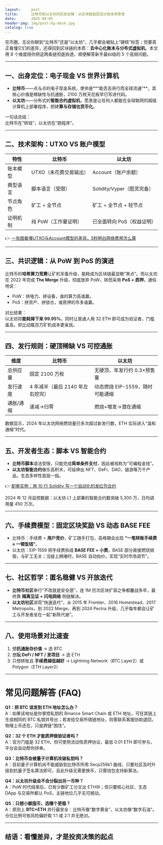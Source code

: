 ```yaml
---
layout:     post
title:      比特币和以太坊的区别全解：从区块链底层设计到未来愿景
date:       2025-09-05
header-img: img/post-bg-desk.jpg
catalog: true
---
```


在币圈，无论你聊到“比特币”还是“以太坊”，几乎都会被贴上“硬核”标签；但要真正看懂它们的差异，还得回到区块链的本质：**去中心化账本与分布式虚拟机**。本文用 8 个维度陪你把这两条链彻底拆透，顺便解答新手最纠结的 5 个高频问题。

---

## 一、出身定位：电子现金 VS 世界计算机

- **比特币**——点与点的电子现金系统，使命是**“能否去央行而全球流通”**，其核心价值是稀缺性与抗通胀，2100 万枚天花板早已写进代码。  
- **以太坊**——分布式的**智能合约虚拟机**，愿景是让任何人都能在全球联网的超级计算机上部署程序，把**计算与存储也货币化**。

一句话总结：  
比特币在“转钱”，以太坊在“跑程序”。

---

## 二、技术架构：UTXO VS 账户模型

| 特性            | 比特币                     | 以太坊                    |
|---------------|--------------------------|-------------------------|
| 账本模型         | UTXO（未花费交易输出）          | Account（账户余额）          |
| 典型语言         | 脚本语言（受限）                | Solidity/Vyper（图灵完备）   |
| 节点角色         | 矿工 + 全节点                | 矿工 + 全节点 + 轻节点        |
| 证明机制         | 纯 PoW（工作量证明）            | 已全面转向 PoS（权益证明）    |

👉 [一张图看懂U​TXO与Account模型的差异，5秒明白网络费用怎么算](https://okxdog.com/)

---

## 三、共识逻辑：从 PoW 到 PoS 的演进

比特币的**哈希算力竞赛**让矿机军备升级，能耗成为区块链最显眼“黑点”。而以太坊在 2022 年完成 **The Merge** 升级，彻底放弃 PoW，转而采用 **PoS + 质押**。通俗地说：

- PoW：拼电力、拼设备，谁的算力高谁赢。  
- PoS：拼资产、拼锁仓，谁质押的币多谁赢。  

对比结果：  
以太坊将**能耗降下来 99.95%**，同时让普通人用 32 ETH 即可成为验证者，门槛虽高，却比动辄百万矿机成本更亲民。

---

## 四、发行规则：硬顶稀缺 VS 可控通胀

| 维度     | 比特币             | 以太坊              |
|--------|------------------|-------------------|
| 总供应量  | 固定 2100 万枚       | 无硬顶，年发行约 0.3×预售量 |
| 发行速度  | 4 年减半（最后 2140 年左右挖完） | 动态燃烧 EIP-1559，随时可能通缩 |
| 通胀/通缩 | 递减→归零           | 燃烧+增发→潜在通缩        |

数据显示，2024 年以太坊网络燃烧量已多次超过新发行数，ETH 实际进入“温和通缩”时代。

---

## 五、开发者生态：脚本 VS 智能合约

- **比特币脚本**语法受限，只能完成**简单条件支付**，因此被戏称为“可编程金钱”。  
- **以太坊智能合约**像乐高积木，可延伸出 NFT、DeFi、DAO、链游等万千产品，生态多样性首屈一指。

👉 [配套实例：用 10 行 Solidity 写一个自动化的发红包合约](https://okxdog.com/)

2024 年 12 月监控数据：以太坊 L1 上部署的智能合约数突破 5,300 万，日均调用量 450 万次。

---

## 六、手续费模型：固定区块奖励 VS 动态 BASE FEE

- 比特币：手续费 = **用户竞价**，矿工随手打包，高峰期会出现 **“一笔转账手续费 ≈ 一顿饭钱”**。  
- 以太坊：EIP-1559 把手续费拆成 **BASE FEE + 小费**，BASE 部分直接燃烧销毁，与矿工无关；当链上拥堵时，BASE 自动抬价，实现“实时市场调节”。

---

## 七、社区哲学：匿名稳健 VS 开放迭代

- **比特币社区**奉行“不改就是安全感”，连 1M 历次区块扩容之争都鏖战多年，最终靠 **隔离见证 + 闪电网络** 侧链解决。  
- **以太坊社区**讲究“快速迭代”，从 2015 年 Frontier、2016 Homestead、2017 Metropolis，到 2022 Merge，再到 2024 Pectra 升级，几乎每年都会让矿工与开发者坐在一起“新陈代谢”。

---

## 八、使用场景对比速查

1. 想**抗通胀存价值** → 选 BTC  
2. 想**玩 DeFi / NFT / 发项目** → 选 ETH  
3. 只想转账且 **手续费越低越好** → Lightning Network（BTC Layer2）或 Polygon（ETH Layer2）  

---

# 常见问题解答 (FAQ)

**Q1：把 BTC 误发到 ETH 地址怎么办？**  
A：如果该地址是你掌控私钥的 Binance Smart Chain 或 ETH 地址，可在其链上生成相同的 BTC 私钥并导出；若发给交易所错链地址，则需联系客服协助退回，物理上币还在，只是跨链“困住”。

**Q2：32 个 ETH 才能质押做验证者吗？**  
A：官方门槛是 32 ETH，但可使用流动性质押协议，最低 0.01 ETH 即可参与，平台会自动帮你拼单。

**Q3：比特币会被量子计算机攻破私钥吗？**  
A：目前量子计算机尚不能威胁到比特币所用 Secp256k1 曲线，只要社区及时升级到抗量子签名算法即可，且此升级无需更换币，只需钱包支持新算法。

**Q4：以太坊升级会不会分裂出另一币种？**  
A：PoW 时代结束后，已有少数矿工分叉出 ETHW；但只要核心社区、生态 DApp 与交易所都认 PoS，主链地位几乎无可撼动。

**Q5：只想小额囤币，选哪个更稳？**  
A：原则上 **BTC+ETH** 并行最安全：比特币像“数字黄金”，以太坊像“数字石油”。仓位比例可依风险偏好取 1:1 或 2:1 并无绝对。

---

## 结语：看懂差异，才是投资决策的起点